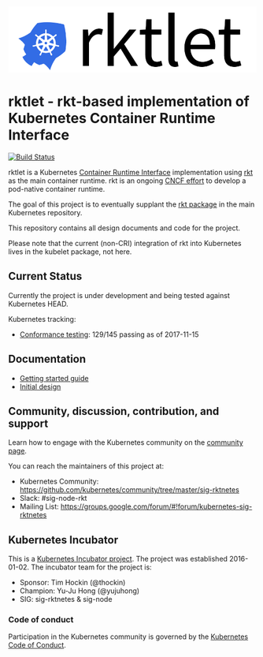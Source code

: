 ![rktlet logo](logos/rktlet-logo.png)

# rktlet - rkt-based implementation of Kubernetes Container Runtime Interface
[![Build Status](https://travis-ci.org/kubernetes-incubator/rktlet.svg?branch=master)](https://travis-ci.org/kubernetes-incubator/rktlet)

rktlet is a Kubernetes [Container Runtime Interface][k8s-cri] implementation using [rkt][rkt] as the main container runtime.
rkt is an ongoing [CNCF effort][rkt-cncf] to develop a pod-native container runtime.

The goal of this project is to eventually supplant the [rkt package](https://github.com/kubernetes/kubernetes/tree/v1.3.0/pkg/kubelet/rkt/) in the main Kubernetes repository.

This repository contains all design documents and code for the project.

Please note that the current (non-CRI) integration of rkt into Kubernetes lives in the kubelet package, not here.

[rkt]: https://github.com/rkt/rkt
[k8s-cri]: http://blog.kubernetes.io/2016/12/container-runtime-interface-cri-in-kubernetes.html
[rkt-cncf]: https://www.cncf.io/announcement/2017/03/29/cloud-native-computing-foundation-becomes-home-pod-native-container-engine-project-rkt/

## Current Status

Currently the project is under development and being tested against Kubernetes HEAD.

Kubernetes tracking:

- [Conformance testing](https://github.com/kubernetes-incubator/rktlet/issues/95): 129/145 passing as of 2017-11-15

## Documentation

- [Getting started guide](docs/getting-started-guide.md)
- [Initial design](docs/initial-design.md)

## Community, discussion, contribution, and support

Learn how to engage with the Kubernetes community on the [community page](http://kubernetes.io/community/).

You can reach the maintainers of this project at:

- Kubernetes Community: https://github.com/kubernetes/community/tree/master/sig-rktnetes
- Slack: #sig-node-rkt
- Mailing List: https://groups.google.com/forum/#!forum/kubernetes-sig-rktnetes

## Kubernetes Incubator

This is a [Kubernetes Incubator project](https://github.com/kubernetes/community/blob/master/incubator.md). The project was established 2016-01-02. The incubator team for the project is:

- Sponsor: Tim Hockin (@thockin)
- Champion: Yu-Ju Hong (@yujuhong)
- SIG: sig-rktnetes &amp; sig-node

### Code of conduct

Participation in the Kubernetes community is governed by the [Kubernetes Code of Conduct](code-of-conduct.md).
